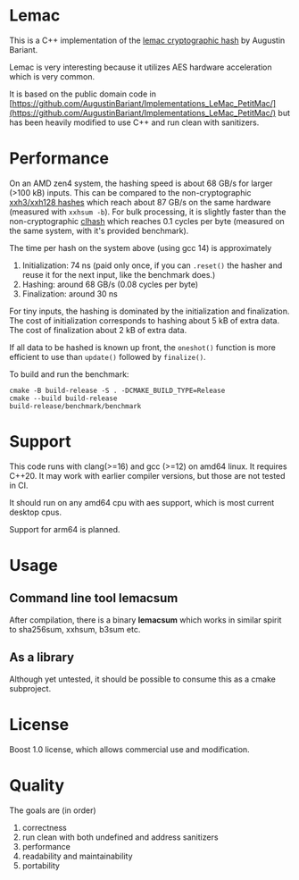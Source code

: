 # Lemac

This is a C++ implementation of the [lemac cryptographic hash](https://doi.org/10.46586/tosc.v2024.i2.35-67) by Augustin Bariant.

Lemac is very interesting because it utilizes AES hardware acceleration which is very common.

It is based on the public domain code in [https://github.com/AugustinBariant/Implementations_LeMac_PetitMac/](https://github.com/AugustinBariant/Implementations_LeMac_PetitMac/) but has been heavily modified to use C++ and run clean with sanitizers.


# Performance

On an AMD zen4 system, the hashing speed is about 68 GB/s for larger (>100 kB) inputs. This can be compared to the non-cryptographic [xxh3/xxh128 hashes](https://xxhash.com/) which reach about 87 GB/s on the same hardware (measured with `xxhsum -b`). For bulk processing, it is slightly faster than the non-cryptographic [clhash](https://github.com/simdhash/clhash) which reaches 0.1 cycles per byte (measured on the same system, with it's provided benchmark).

The time per hash on the system above (using gcc 14) is approximately

 1. Initialization: 74 ns (paid only once, if you can `.reset()` the hasher and reuse it for the next input, like the benchmark does.)
 2. Hashing: around 68 GB/s (0.08 cycles per byte)
 3. Finalization: around 30 ns

For tiny inputs, the hashing is dominated by the initialization and finalization. The cost of initialization corresponds to hashing about 5 kB of extra data. The cost of finalization about 2 kB of extra data.

If all data to be hashed is known up front, the `oneshot()` function is more efficient to use than `update()` followed by `finalize()`.

To build and run the benchmark:

    cmake -B build-release -S . -DCMAKE_BUILD_TYPE=Release
    cmake --build build-release
    build-release/benchmark/benchmark

# Support

This code runs with clang(>=16) and gcc (>=12) on amd64 linux. It requires C++20. It may work with earlier compiler versions, but those are not tested in CI.

It should run on any amd64 cpu with aes support, which is most current desktop cpus.

Support for arm64 is planned.

# Usage

## Command line tool lemacsum

After compilation, there is a binary **lemacsum** which works in similar spirit to sha256sum, xxhsum,  b3sum etc.

## As a library

Although yet untested, it should be possible to consume this as a cmake subproject.

# License

Boost 1.0 license, which allows commercial use and modification.

# Quality

The goals are (in order)

 1. correctness
 2. run clean with both undefined and address sanitizers
 3. performance
 4. readability and maintainability
 5. portability
